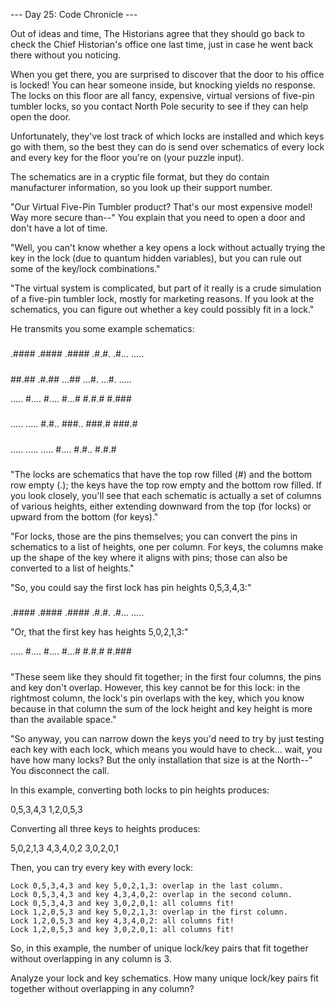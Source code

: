 --- Day 25: Code Chronicle ---

Out of ideas and time, The Historians agree that they should go back to check the Chief Historian's office one last time, just in case he went back there without you noticing.

When you get there, you are surprised to discover that the door to his office is locked! You can hear someone inside, but knocking yields no response. The locks on this floor are all fancy, expensive, virtual versions of five-pin tumbler locks, so you contact North Pole security to see if they can help open the door.

Unfortunately, they've lost track of which locks are installed and which keys go with them, so the best they can do is send over schematics of every lock and every key for the floor you're on (your puzzle input).

The schematics are in a cryptic file format, but they do contain manufacturer information, so you look up their support number.

"Our Virtual Five-Pin Tumbler product? That's our most expensive model! Way more secure than--" You explain that you need to open a door and don't have a lot of time.

"Well, you can't know whether a key opens a lock without actually trying the key in the lock (due to quantum hidden variables), but you can rule out some of the key/lock combinations."

"The virtual system is complicated, but part of it really is a crude simulation of a five-pin tumbler lock, mostly for marketing reasons. If you look at the schematics, you can figure out whether a key could possibly fit in a lock."

He transmits you some example schematics:

#####
.####
.####
.####
.#.#.
.#...
.....

#####
##.##
.#.##
...##
...#.
...#.
.....

.....
#....
#....
#...#
#.#.#
#.###
#####

.....
.....
#.#..
###..
###.#
###.#
#####

.....
.....
.....
#....
#.#..
#.#.#
#####

"The locks are schematics that have the top row filled (#) and the bottom row empty (.); the keys have the top row empty and the bottom row filled. If you look closely, you'll see that each schematic is actually a set of columns of various heights, either extending downward from the top (for locks) or upward from the bottom (for keys)."

"For locks, those are the pins themselves; you can convert the pins in schematics to a list of heights, one per column. For keys, the columns make up the shape of the key where it aligns with pins; those can also be converted to a list of heights."

"So, you could say the first lock has pin heights 0,5,3,4,3:"

#####
.####
.####
.####
.#.#.
.#...
.....

"Or, that the first key has heights 5,0,2,1,3:"

.....
#....
#....
#...#
#.#.#
#.###
#####

"These seem like they should fit together; in the first four columns, the pins and key don't overlap. However, this key cannot be for this lock: in the rightmost column, the lock's pin overlaps with the key, which you know because in that column the sum of the lock height and key height is more than the available space."

"So anyway, you can narrow down the keys you'd need to try by just testing each key with each lock, which means you would have to check... wait, you have how many locks? But the only installation that size is at the North--" You disconnect the call.

In this example, converting both locks to pin heights produces:

0,5,3,4,3
1,2,0,5,3

Converting all three keys to heights produces:

5,0,2,1,3
4,3,4,0,2
3,0,2,0,1

Then, you can try every key with every lock:

    Lock 0,5,3,4,3 and key 5,0,2,1,3: overlap in the last column.
    Lock 0,5,3,4,3 and key 4,3,4,0,2: overlap in the second column.
    Lock 0,5,3,4,3 and key 3,0,2,0,1: all columns fit!
    Lock 1,2,0,5,3 and key 5,0,2,1,3: overlap in the first column.
    Lock 1,2,0,5,3 and key 4,3,4,0,2: all columns fit!
    Lock 1,2,0,5,3 and key 3,0,2,0,1: all columns fit!

So, in this example, the number of unique lock/key pairs that fit together without overlapping in any column is 3.

Analyze your lock and key schematics. How many unique lock/key pairs fit together without overlapping in any column?
